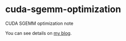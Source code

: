 # cuda-sgemm-optimization
CUDA SGEMM optimization note

You can see details on [my blog](http://linn-ylz.com/Computer-Science/CUDA/CUDA-SGEMM-optimization-notes/).
